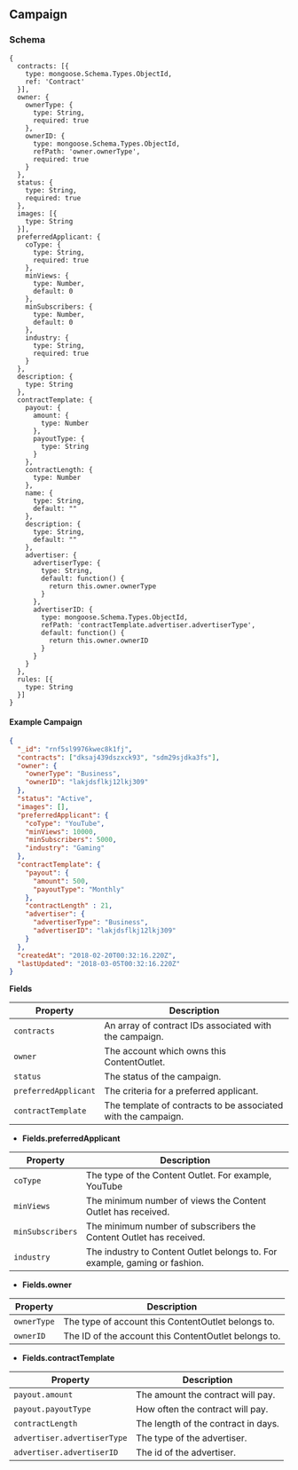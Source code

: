 ## Campaign

### Schema

```javascript-left
{
  contracts: [{
    type: mongoose.Schema.Types.ObjectId,
    ref: 'Contract'
  }],
  owner: {
    ownerType: {
      type: String,
      required: true
    },
    ownerID: {
      type: mongoose.Schema.Types.ObjectId,
      refPath: 'owner.ownerType',
      required: true
    }
  },
  status: {
    type: String,
    required: true
  },
  images: [{
    type: String
  }],
  preferredApplicant: {
    coType: {
      type: String,
      required: true
    },
    minViews: {
      type: Number,
      default: 0
    },
    minSubscribers: {
      type: Number,
      default: 0
    },
    industry: {
      type: String,
      required: true
    }
  },
  description: {
    type: String
  },
  contractTemplate: {
    payout: {
      amount: {
        type: Number
      },
      payoutType: {
        type: String
      }
    },
    contractLength: {
      type: Number
    },
    name: {
      type: String,
      default: ""
    },
    description: {
      type: String,
      default: ""
    },
    advertiser: {
      advertiserType: {
        type: String,
        default: function() {
          return this.owner.ownerType
        }
      },
      advertiserID: {
        type: mongoose.Schema.Types.ObjectId,
        refPath: 'contractTemplate.advertiser.advertiserType',
        default: function() {
          return this.owner.ownerID
        }
      }
    }
  },
  rules: [{
    type: String
  }]
}
```

#### Example Campaign

```json
{
  "_id": "rnf5sl9976kwec8k1fj",
  "contracts": ["dksaj439dszxck93", "sdm29sjdka3fs"],
  "owner": {
    "ownerType": "Business",
    "ownerID": "lakjdsflkj12lkj309"
  },
  "status": "Active",
  "images": [],
  "preferredApplicant": {
    "coType": "YouTube",
    "minViews": 10000,
    "minSubscribers": 5000,
    "industry": "Gaming"
  },
  "contractTemplate": {
    "payout": {
      "amount": 500,
      "payoutType": "Monthly"
    },
    "contractLength" : 21,
    "advertiser": {
      "advertiserType": "Business",
      "advertiserID": "lakjdsflkj12lkj309"
    }
  },
  "createdAt": "2018-02-20T00:32:16.220Z",
  "lastUpdated": "2018-03-05T00:32:16.220Z"
}
```

**Fields**

Property             | Description
---------------------|-----------------
`contracts`          | An array of contract IDs associated with the campaign.
`owner`              | The account which owns this ContentOutlet.
`status`             | The status of the campaign.
`preferredApplicant` | The criteria for a preferred applicant.
`contractTemplate`   | The template of contracts to be associated with the campaign.


 - **Fields.preferredApplicant**

Property             | Description
---------------------|-----------------
`coType`             | The type of the Content Outlet. For example, YouTube
`minViews`           | The minimum number of views the Content Outlet has received.
`minSubscribers`     | The minimum number of subscribers the Content Outlet has received.
`industry`           | The industry to Content Outlet belongs to. For example, gaming or fashion.


  - **Fields.owner**

Property    | Description
------------|------------
`ownerType` | The type of account this ContentOutlet belongs to.
`ownerID`   | The ID of the account this ContentOutlet belongs to.

  - **Fields.contractTemplate**

Property                    | Description
----------------------------|------------
`payout.amount`             | The amount the contract will pay.
`payout.payoutType`         | How often the contract will pay.
`contractLength`            | The length of the contract in days.
`advertiser.advertiserType` | The type of the advertiser.
`advertiser.advertiserID`   | The id of the advertiser.

